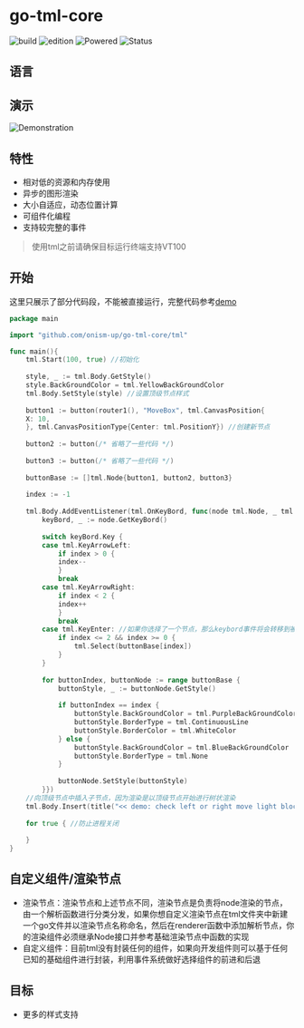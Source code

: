 # go-tml-core


![build](https://img.shields.io/badge/build-passing-green)
![edition](https://img.shields.io/badge/edition-v0.0.2-orange)
![Powered](https://img.shields.io/badge/Powered%20by-onism-blue)
![Status](https://img.shields.io/badge/Status-Test%20phase-red)

## 语言


## 演示
![Demonstration](https://raw.githubusercontent.com/onism-up/go-tml-core/main/static/medium/demo.gif)

## 特性
- 相对低的资源和内存使用
- 异步的图形渲染
- 大小自适应，动态位置计算
- 可组件化编程
- 支持较完整的事件

> 使用tml之前请确保目标运行终端支持VT100
## 开始
这里只展示了部分代码段，不能被直接运行，完整代码参考[demo](github.com/onism-up/go-tml-core/tree/main/demo)
```go
package main

import "github.com/onism-up/go-tml-core/tml"

func main(){
    tml.Start(100, true) //初始化
    
    style, _ := tml.Body.GetStyle()
    style.BackGroundColor = tml.YellowBackGroundColor
	tml.Body.SetStyle(style) //设置顶级节点样式
    
    button1 := button(router1(), "MoveBox", tml.CanvasPosition{
    X: 10,
    }, tml.CanvasPositionType{Center: tml.PositionY}) //创建新节点
    
    button2 := button(/* 省略了一些代码 */)
    
    button3 := button(/* 省略了一些代码 */)
    
    buttonBase := []tml.Node{button1, button2, button3}
    
    index := -1
	
    tml.Body.AddEventListener(tml.OnKeyBord, func(node tml.Node, _ tml.Node) { //键盘事件监听
        keyBord, _ := node.GetKeyBord()
        
        switch keyBord.Key {
        case tml.KeyArrowLeft:
            if index > 0 {
            index--
            }
            break   
        case tml.KeyArrowRight:
            if index < 2 {
            index++
            }
            break
        case tml.KeyEnter: //如果你选择了一个节点，那么keybord事件将会转移到被选择的节点
            if index <= 2 && index >= 0 {
                tml.Select(buttonBase[index])
            }
        }
        
        for buttonIndex, buttonNode := range buttonBase {
            buttonStyle, _ := buttonNode.GetStyle()
            
            if buttonIndex == index {
                buttonStyle.BackGroundColor = tml.PurpleBackGroundColor
                buttonStyle.BorderType = tml.ContinuousLine
                buttonStyle.BorderColor = tml.WhiteColor
            } else {
                buttonStyle.BackGroundColor = tml.BlueBackGroundColor
                buttonStyle.BorderType = tml.None
            }
            
            buttonNode.SetStyle(buttonStyle)
        }})
    //向顶级节点中插入子节点，因为渲染是以顶级节点开始进行树状渲染	
    tml.Body.Insert(title("<< demo: check left or right move light block >>"), button1, button2, button3)
	
    for true { //防止进程关闭
		
    }
}
```
## 自定义组件/渲染节点
- 渲染节点：渲染节点和上述节点不同，渲染节点是负责将node渲染的节点，由一个解析函数进行分类分发，如果你想自定义渲染节点在tml文件夹中新建一个go文件并以渲染节点名称命名，然后在renderer函数中添加解析节点，你的渲染组件必须继承Node接口并参考基础渲染节点中函数的实现
- 自定义组件：目前tml没有封装任何的组件，如果向开发组件则可以基于任何已知的基础组件进行封装，利用事件系统做好选择组件的前进和后退

## 目标
- 更多的样式支持